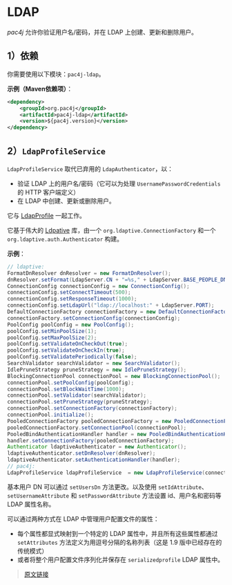 # LDAP

*pac4j* 允许你验证用户名/密码，并在 LDAP 上创建、更新和删除用户。

## 1）依赖

你需要使用以下模块：`pac4j-ldap`。

**示例（Maven依赖项）**：

```xml
<dependency>
    <groupId>org.pac4j</groupId>
    <artifactId>pac4j-ldap</artifactId>
    <version>${pac4j.version}</version>
</dependency>
```

## 2）`LdapProfileService`

`LdapProfileService` 取代已弃用的 `LdapAuthenticator`，以：

- 验证 LDAP 上的用户名/密码（它可以为处理 `UsernamePasswordCredentials` 的 HTTP 客户端定义）
- 在 LDAP 中创建、更新或删除用户。

它与 [LdapProfile](https://github.com/pac4j/pac4j/blob/master/pac4j-ldap/src/main/java/org/pac4j/ldap/profile/LdapProfile.java) 一起工作。

它基于伟大的 [Ldpative](http://www.ldaptive.org/) 库，由一个 `org.ldaptive.ConnectionFactory` 和一个 `org.ldaptive.auth.Authenticator` 构建。

**示例**：

```java
// ldaptive:
FormatDnResolver dnResolver = new FormatDnResolver();
dnResolver.setFormat(LdapServer.CN + "=%s," + LdapServer.BASE_PEOPLE_DN);
ConnectionConfig connectionConfig = new ConnectionConfig();
connectionConfig.setConnectTimeout(500);
connectionConfig.setResponseTimeout(1000);
connectionConfig.setLdapUrl("ldap://localhost:" + LdapServer.PORT);
DefaultConnectionFactory connectionFactory = new DefaultConnectionFactory();
connectionFactory.setConnectionConfig(connectionConfig);
PoolConfig poolConfig = new PoolConfig();
poolConfig.setMinPoolSize(1);
poolConfig.setMaxPoolSize(2);
poolConfig.setValidateOnCheckOut(true);
poolConfig.setValidateOnCheckIn(true);
poolConfig.setValidatePeriodically(false);
SearchValidator searchValidator = new SearchValidator();
IdlePruneStrategy pruneStrategy = new IdlePruneStrategy();
BlockingConnectionPool connectionPool = new BlockingConnectionPool();
connectionPool.setPoolConfig(poolConfig);
connectionPool.setBlockWaitTime(1000);
connectionPool.setValidator(searchValidator);
connectionPool.setPruneStrategy(pruneStrategy);
connectionPool.setConnectionFactory(connectionFactory);
connectionPool.initialize();
PooledConnectionFactory pooledConnectionFactory = new PooledConnectionFactory();
pooledConnectionFactory.setConnectionPool(connectionPool);
PooledBindAuthenticationHandler handler = new PooledBindAuthenticationHandler();
handler.setConnectionFactory(pooledConnectionFactory);
Authenticator ldaptiveAuthenticator = new Authenticator();
ldaptiveAuthenticator.setDnResolver(dnResolver);
ldaptiveAuthenticator.setAuthenticationHandler(handler);
// pac4j:
LdapProfileService ldapProfileService  = new LdapProfileService(connectionFactory, ldaptiveAuthenticator);
```

基本用户 DN 可以通过 `setUsersDn` 方法更改。以及使用 `setIdAttribute`、`setUsernameAttribute` 和 `setPasswordAttribute` 方法设置 id、用户名和密码等 LDAP 属性名称。

可以通过两种方式在 LDAP 中管理用户配置文件的属性：

- 每个属性都显式映射到一个特定的 LDAP 属性中，并且所有这些属性都通过 `setAttributes` 方法定义为用逗号分隔的名称列表（这是 1.9 版中已经存在的传统模式）
- 或者将整个用户配置文件序列化并保存在 `serializedprofile` LDAP 属性中。

> [原文链接](https://www.pac4j.org/4.0.x/docs/authenticators/ldap.html)

